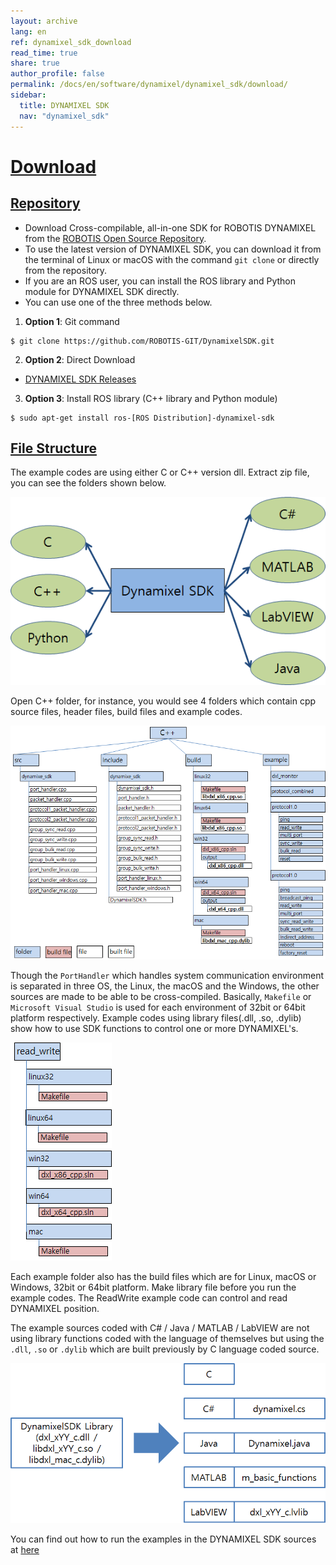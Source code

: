 ```yaml
---
layout: archive
lang: en
ref: dynamixel_sdk_download
read_time: true
share: true
author_profile: false
permalink: /docs/en/software/dynamixel/dynamixel_sdk/download/
sidebar:
  title: DYNAMIXEL SDK
  nav: "dynamixel_sdk"
---
```


<style>body {counter-reset: h1 1 !important;}</style>

# [Download](#download)

## [Repository](#repository)

- Download Cross-compilable, all-in-one SDK for ROBOTIS DYNAMIXEL from the [ROBOTIS Open Source Repository](https://github.com/ROBOTIS-GIT/DynamixelSDK).
- To use the latest version of DYNAMIXEL SDK, you can download it from the terminal of Linux or macOS with the command `git clone` or directly from the repository.
- If you are an ROS user, you can install the ROS library and Python module for DYNAMIXEL SDK directly.
- You can use one of the three methods below.

1) **Option 1**: Git command
  
  ```
  $ git clone https://github.com/ROBOTIS-GIT/DynamixelSDK.git
  ```
  
2) **Option 2**: Direct Download
- [DYNAMIXEL SDK Releases](https://github.com/ROBOTIS-GIT/DynamixelSDK/releases)

3) **Option 3**: Install ROS library (C++ library and Python module)

  ```
  $ sudo apt-get install ros-[ROS Distribution]-dynamixel-sdk
  ```

## [File Structure](#file-structure)

The example codes are using either C or C++ version dll. Extract zip file, you can see the folders shown below.

![](/assets/images/sw/sdk/dynamixel_sdk/overview/dynamixel_sdk_language_map.png)

Open C++ folder, for instance, you would see 4 folders which contain cpp source files, header files, build files and example codes. 

![](/assets/images/sw/sdk/dynamixel_sdk/overview/dynamixel_sdk_library_struct.png)

Though the `PortHandler` which handles system communication environment is separated in three OS, the Linux, the macOS and the Windows, the other sources are made to be able to be cross-compiled. Basically, `Makefile` or `Microsoft Visual Studio` is used for each environment of 32bit or 64bit platform respectively. Example codes using library files(.dll, .so, .dylib) show how to use SDK functions to control one or more DYNAMIXEL's.  

![](/assets/images/sw/sdk/dynamixel_sdk/overview/dynamixel_sdk_sample_struct.png)

Each example folder also has the build files which are for Linux, macOS or Windows, 32bit or 64bit platform. Make library file before you run the example codes. The ReadWrite example code can control and read DYNAMIXEL position.

The example sources coded with C# / Java / MATLAB / LabVIEW are not using library functions coded with the language of themselves but using the `.dll`, `.so` or `.dylib` which are built previously by C language coded source. 

![](/assets/images/sw/sdk/dynamixel_sdk/overview/dynamixel_sdk_language_struct.png)

You can find out how to run the examples in the DYNAMIXEL SDK sources at [here](/docs/en/software/dynamixel/dynamixel_sdk/sample_code/c_read_write_protocol_1_0/#sample-code)
